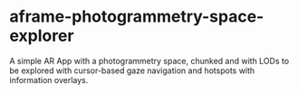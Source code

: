 # aframe-photogrammetry-space-explorer
A simple AR App with a photogrammetry space, chunked and with LODs to be explored with cursor-based gaze navigation and hotspots with information overlays.
